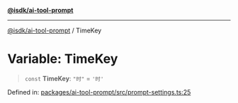 [**@isdk/ai-tool-prompt**](../README.md)

***

[@isdk/ai-tool-prompt](../globals.md) / TimeKey

# Variable: TimeKey

> `const` **TimeKey**: `"时"` = `'时'`

Defined in: [packages/ai-tool-prompt/src/prompt-settings.ts:25](https://github.com/isdk/ai-tool-prompt.js/blob/5d368d8899626a821fe173e7f1920ac7286cfdcb/src/prompt-settings.ts#L25)
